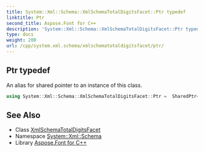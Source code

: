 ```yaml
---
title: System::Xml::Schema::XmlSchemaTotalDigitsFacet::Ptr typedef
linktitle: Ptr
second_title: Aspose.Font for C++
description: 'System::Xml::Schema::XmlSchemaTotalDigitsFacet::Ptr typedef. An alias for shared pointer to an instance of this class in C++.'
type: docs
weight: 200
url: /cpp/system.xml.schema/xmlschematotaldigitsfacet/ptr/
---
```

## Ptr typedef


An alias for shared pointer to an instance of this class.

```cpp
using System::Xml::Schema::XmlSchemaTotalDigitsFacet::Ptr =  SharedPtr<XmlSchemaTotalDigitsFacet>
```

## See Also

* Class [XmlSchemaTotalDigitsFacet](../)
* Namespace [System::Xml::Schema](../../)
* Library [Aspose.Font for C++](../../../)
